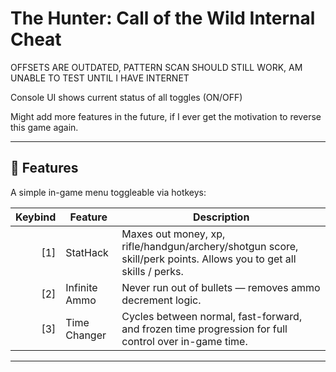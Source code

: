 # **The Hunter: Call of the Wild Internal Cheat**

OFFSETS ARE OUTDATED, PATTERN SCAN SHOULD STILL WORK, AM UNABLE TO TEST UNTIL I HAVE INTERNET

Console UI shows current status of all toggles (ON/OFF)

Might add more features in the future, if I ever get the motivation to reverse this game again.

---

## 🔧 Features

A simple in-game menu toggleable via hotkeys:

| Keybind | Feature           | Description                                                                                                        |
|--------:|-------------------|--------------------------------------------------------------------------------------------------------------------|
|   [1]   | StatHack          | Maxes out money, xp, rifle/handgun/archery/shotgun score, skill/perk points. Allows you to get all skills / perks. |
|   [2]   | Infinite Ammo     | Never run out of bullets — removes ammo decrement logic.                                                           |
|   [3]   | Time Changer      | Cycles between normal, fast-forward, and frozen time progression for full control over in-game time.               |

---
